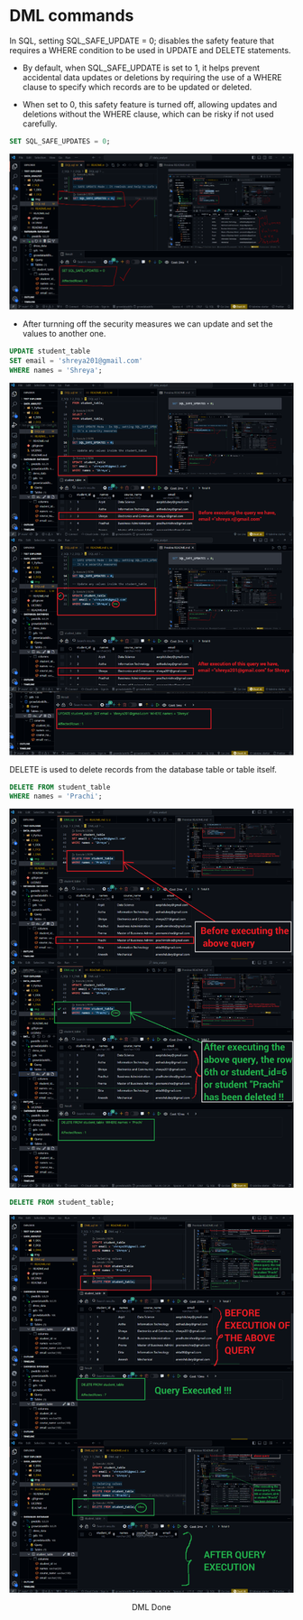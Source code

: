 # DML commands

In SQL, setting SQL_SAFE_UPDATE = 0; disables the safety feature that requires a WHERE condition to be used in UPDATE and DELETE statements. 

- By default, when SQL_SAFE_UPDATE is set to 1, it helps prevent accidental data updates or deletions by requiring the use of a WHERE clause to specify which records are to be updated or deleted. 

- When set to 0, this safety feature is turned off, allowing updates and deletions without the WHERE clause, which can be risky if not used carefully.

```SQL
SET SQL_SAFE_UPDATES = 0;
```

![Alt text](./img/Safe_Update_turnOff.png)

- After turnning off the security measures we can update and set the values to another one.

```SQL
UPDATE student_table 
SET email = 'shreya201@gmail.com'
WHERE names = 'Shreya';
```

![](./img/UPDATE_SET_Values.png)

DELETE is used to delete records from the database
table or table itself.

```SQL
DELETE FROM student_table 
WHERE names = 'Prachi';
```

![](./img/DELETE_student_Prachi.png)

```SQL
DELETE FROM student_table;
```

![](./img/DELETE_TABLE.png)


<center> DML Done </center>
